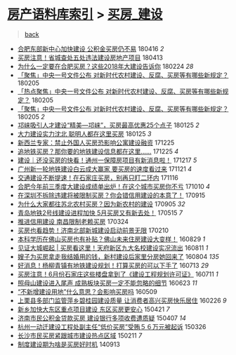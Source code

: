 [房产语料库索引](../../README.md)  > [买房_建设](买房_建设.md)
====
> [back](../README.md)

- [合肥东部新中心加快建设 公积金买房仍不易](http://jkwz.applinzi.com/ittc/7092508642039563275.html#%E5%90%88%E8%82%A5%E4%B8%9C%E9%83%A8%E6%96%B0%E4%B8%AD%E5%BF%83%E5%8A%A0%E5%BF%AB%E5%BB%BA%E8%AE%BE+%E5%85%AC%E7%A7%AF%E9%87%91%E4%B9%B0%E6%88%BF%E4%BB%8D%E4%B8%8D%E6%98%93) 180416 *2* 
- [买房注意！省城查处五处违法建设房地产项目](http://jkwz.applinzi.com/ittc/7091507000745919495.html#%E4%B9%B0%E6%88%BF%E6%B3%A8%E6%84%8F%EF%BC%81%E7%9C%81%E5%9F%8E%E6%9F%A5%E5%A4%84%E4%BA%94%E5%A4%84%E8%BF%9D%E6%B3%95%E5%BB%BA%E8%AE%BE%E6%88%BF%E5%9C%B0%E4%BA%A7%E9%A1%B9%E7%9B%AE) 180413  
- [为什么一定要在合肥买房？这些2018年大建设告诉你](http://jkwz.applinzi.com/ittc/7073644923037680646.html#%E4%B8%BA%E4%BB%80%E4%B9%88%E4%B8%80%E5%AE%9A%E8%A6%81%E5%9C%A8%E5%90%88%E8%82%A5%E4%B9%B0%E6%88%BF%EF%BC%9F%E8%BF%99%E4%BA%9B2018%E5%B9%B4%E5%A4%A7%E5%BB%BA%E8%AE%BE%E5%91%8A%E8%AF%89%E4%BD%A0) 180224 *28* 
- [「聚焦」中央一号文件公布 对新时代农村建设、反腐、买房等有哪些新规定？](http://jkwz.applinzi.com/ittc/7066651085907690502.html#%E3%80%8C%E8%81%9A%E7%84%A6%E3%80%8D%E4%B8%AD%E5%A4%AE%E4%B8%80%E5%8F%B7%E6%96%87%E4%BB%B6%E5%85%AC%E5%B8%83+%E5%AF%B9%E6%96%B0%E6%97%B6%E4%BB%A3%E5%86%9C%E6%9D%91%E5%BB%BA%E8%AE%BE%E3%80%81%E5%8F%8D%E8%85%90%E3%80%81%E4%B9%B0%E6%88%BF%E7%AD%89%E6%9C%89%E5%93%AA%E4%BA%9B%E6%96%B0%E8%A7%84%E5%AE%9A%EF%BC%9F) 180205  
- [「热点聚焦」中央一号文件公布 对新时代农村建设、反腐、买房等有哪些新规定？](http://jkwz.applinzi.com/ittc/7066624416073384967.html#%E3%80%8C%E7%83%AD%E7%82%B9%E8%81%9A%E7%84%A6%E3%80%8D%E4%B8%AD%E5%A4%AE%E4%B8%80%E5%8F%B7%E6%96%87%E4%BB%B6%E5%85%AC%E5%B8%83+%E5%AF%B9%E6%96%B0%E6%97%B6%E4%BB%A3%E5%86%9C%E6%9D%91%E5%BB%BA%E8%AE%BE%E3%80%81%E5%8F%8D%E8%85%90%E3%80%81%E4%B9%B0%E6%88%BF%E7%AD%89%E6%9C%89%E5%93%AA%E4%BA%9B%E6%96%B0%E8%A7%84%E5%AE%9A%EF%BC%9F) 180205  
- [「聚焦」中央一号文件公布 对新时代农村建设、反腐、买房等有哪些新规定？](http://jkwz.applinzi.com/ittc/7066528930909914123.html#%E3%80%8C%E8%81%9A%E7%84%A6%E3%80%8D%E4%B8%AD%E5%A4%AE%E4%B8%80%E5%8F%B7%E6%96%87%E4%BB%B6%E5%85%AC%E5%B8%83+%E5%AF%B9%E6%96%B0%E6%97%B6%E4%BB%A3%E5%86%9C%E6%9D%91%E5%BB%BA%E8%AE%BE%E3%80%81%E5%8F%8D%E8%85%90%E3%80%81%E4%B9%B0%E6%88%BF%E7%AD%89%E6%9C%89%E5%93%AA%E4%BA%9B%E6%96%B0%E8%A7%84%E5%AE%9A%EF%BC%9F) 180205 *2* 
- [邛崃吸引人才建设“精美—邛崃”，买房最高优惠25个点子](http://jkwz.applinzi.com/ittc/7062560443862615046.html#%E9%82%9B%E5%B4%83%E5%90%B8%E5%BC%95%E4%BA%BA%E6%89%8D%E5%BB%BA%E8%AE%BE%E2%80%9C%E7%B2%BE%E7%BE%8E%E2%80%94%E9%82%9B%E5%B4%83%E2%80%9D%EF%BC%8C%E4%B9%B0%E6%88%BF%E6%9C%80%E9%AB%98%E4%BC%98%E6%83%A025%E4%B8%AA%E7%82%B9%E5%AD%90) 180125 *2* 
- [大力建设实力沈北 聪明人都在这里买房](http://jkwz.applinzi.com/ittc/7062518243061662730.html#%E5%A4%A7%E5%8A%9B%E5%BB%BA%E8%AE%BE%E5%AE%9E%E5%8A%9B%E6%B2%88%E5%8C%97+%E8%81%AA%E6%98%8E%E4%BA%BA%E9%83%BD%E5%9C%A8%E8%BF%99%E9%87%8C%E4%B9%B0%E6%88%BF) 180125 *3* 
- [新西兰专家：禁止外国人买房恐影响公寓建设融资](http://jkwz.applinzi.com/ittc/7051029513511633936.html#%E6%96%B0%E8%A5%BF%E5%85%B0%E4%B8%93%E5%AE%B6%EF%BC%9A%E7%A6%81%E6%AD%A2%E5%A4%96%E5%9B%BD%E4%BA%BA%E4%B9%B0%E6%88%BF%E6%81%90%E5%BD%B1%E5%93%8D%E5%85%AC%E5%AF%93%E5%BB%BA%E8%AE%BE%E8%9E%8D%E8%B5%84) 171225  
- [追地铁买房？那你要的地铁建设信息都在这里……](http://jkwz.applinzi.com/ittc/7050956579602433040.html#%E8%BF%BD%E5%9C%B0%E9%93%81%E4%B9%B0%E6%88%BF%EF%BC%9F%E9%82%A3%E4%BD%A0%E8%A6%81%E7%9A%84%E5%9C%B0%E9%93%81%E5%BB%BA%E8%AE%BE%E4%BF%A1%E6%81%AF%E9%83%BD%E5%9C%A8%E8%BF%99%E9%87%8C%E2%80%A6%E2%80%A6) 171225 *4* 
- [建设｜还没买房的快看！通州一保障房项目有新消息啦！](http://jkwz.applinzi.com/ittc/7048151728153691153.html#%E5%BB%BA%E8%AE%BE%EF%BD%9C%E8%BF%98%E6%B2%A1%E4%B9%B0%E6%88%BF%E7%9A%84%E5%BF%AB%E7%9C%8B%EF%BC%81%E9%80%9A%E5%B7%9E%E4%B8%80%E4%BF%9D%E9%9A%9C%E6%88%BF%E9%A1%B9%E7%9B%AE%E6%9C%89%E6%96%B0%E6%B6%88%E6%81%AF%E5%95%A6%EF%BC%81) 171217 *5* 
- [广州新一轮地铁建设白云成大赢家 要买房的速度看过来](http://jkwz.applinzi.com/ittc/7038294529399063569.html#%E5%B9%BF%E5%B7%9E%E6%96%B0%E4%B8%80%E8%BD%AE%E5%9C%B0%E9%93%81%E5%BB%BA%E8%AE%BE%E7%99%BD%E4%BA%91%E6%88%90%E5%A4%A7%E8%B5%A2%E5%AE%B6+%E8%A6%81%E4%B9%B0%E6%88%BF%E7%9A%84%E9%80%9F%E5%BA%A6%E7%9C%8B%E8%BF%87%E6%9D%A5) 171121 *4* 
- [交通建设不断提速！在石家庄买房，别再只盯二环内](http://jkwz.applinzi.com/ittc/7036427613516596241.html#%E4%BA%A4%E9%80%9A%E5%BB%BA%E8%AE%BE%E4%B8%8D%E6%96%AD%E6%8F%90%E9%80%9F%EF%BC%81%E5%9C%A8%E7%9F%B3%E5%AE%B6%E5%BA%84%E4%B9%B0%E6%88%BF%EF%BC%8C%E5%88%AB%E5%86%8D%E5%8F%AA%E7%9B%AF%E4%BA%8C%E7%8E%AF%E5%86%85) 171116  
- [合肥今年前三季度大建设成绩单出炉！在这个城市买房你不亏](http://jkwz.applinzi.com/ittc/7022592425611232273.html#%E5%90%88%E8%82%A5%E4%BB%8A%E5%B9%B4%E5%89%8D%E4%B8%89%E5%AD%A3%E5%BA%A6%E5%A4%A7%E5%BB%BA%E8%AE%BE%E6%88%90%E7%BB%A9%E5%8D%95%E5%87%BA%E7%82%89%EF%BC%81%E5%9C%A8%E8%BF%99%E4%B8%AA%E5%9F%8E%E5%B8%82%E4%B9%B0%E6%88%BF%E4%BD%A0%E4%B8%8D%E4%BA%8F) 171010 *4* 
- [在深圳不拆除违建将被限制买房？你会错信用建设的本意了！](http://jkwz.applinzi.com/ittc/7013317137488413456.html#%E5%9C%A8%E6%B7%B1%E5%9C%B3%E4%B8%8D%E6%8B%86%E9%99%A4%E8%BF%9D%E5%BB%BA%E5%B0%86%E8%A2%AB%E9%99%90%E5%88%B6%E4%B9%B0%E6%88%BF%EF%BC%9F%E4%BD%A0%E4%BC%9A%E9%94%99%E4%BF%A1%E7%94%A8%E5%BB%BA%E8%AE%BE%E7%9A%84%E6%9C%AC%E6%84%8F%E4%BA%86%EF%BC%81) 170915  
- [为什么大家都往苏北农村买房？因为新农村的建设](http://jkwz.applinzi.com/ittc/7009819981720847376.html#%E4%B8%BA%E4%BB%80%E4%B9%88%E5%A4%A7%E5%AE%B6%E9%83%BD%E5%BE%80%E8%8B%8F%E5%8C%97%E5%86%9C%E6%9D%91%E4%B9%B0%E6%88%BF%EF%BC%9F%E5%9B%A0%E4%B8%BA%E6%96%B0%E5%86%9C%E6%9D%91%E7%9A%84%E5%BB%BA%E8%AE%BE) 170905 *32* 
- [青岛地铁2号线建设进程加快 5月买房又有新去处！](http://jkwz.applinzi.com/ittc/6967922577556112388.html#%E9%9D%92%E5%B2%9B%E5%9C%B0%E9%93%812%E5%8F%B7%E7%BA%BF%E5%BB%BA%E8%AE%BE%E8%BF%9B%E7%A8%8B%E5%8A%A0%E5%BF%AB+5%E6%9C%88%E4%B9%B0%E6%88%BF%E5%8F%88%E6%9C%89%E6%96%B0%E5%8E%BB%E5%A4%84%EF%BC%81) 170515 *7* 
- [推进信用建设 南昌限制老赖买房](http://jkwz.applinzi.com/ittc/6948506110083466245.html#%E6%8E%A8%E8%BF%9B%E4%BF%A1%E7%94%A8%E5%BB%BA%E8%AE%BE+%E5%8D%97%E6%98%8C%E9%99%90%E5%88%B6%E8%80%81%E8%B5%96%E4%B9%B0%E6%88%BF) 170324  
- [买房也看趋势！济南北部新城建设启动前景无限](http://jkwz.applinzi.com/ittc/6933049837837878277.html#%E4%B9%B0%E6%88%BF%E4%B9%9F%E7%9C%8B%E8%B6%8B%E5%8A%BF%EF%BC%81%E6%B5%8E%E5%8D%97%E5%8C%97%E9%83%A8%E6%96%B0%E5%9F%8E%E5%BB%BA%E8%AE%BE%E5%90%AF%E5%8A%A8%E5%89%8D%E6%99%AF%E6%97%A0%E9%99%90) 170210  
- [本科学历在佛山买房也有补贴？佛山未来住房建设大变样！](http://jkwz.applinzi.com/ittc/6871817966051656709.html#%E6%9C%AC%E7%A7%91%E5%AD%A6%E5%8E%86%E5%9C%A8%E4%BD%9B%E5%B1%B1%E4%B9%B0%E6%88%BF%E4%B9%9F%E6%9C%89%E8%A1%A5%E8%B4%B4%EF%BC%9F%E4%BD%9B%E5%B1%B1%E6%9C%AA%E6%9D%A5%E4%BD%8F%E6%88%BF%E5%BB%BA%E8%AE%BE%E5%A4%A7%E5%8F%98%E6%A0%B7%EF%BC%81) 160829 *1* 
- [见证大城崛起 | 买房看这里！天府新区九大名校建设实况流出](http://jkwz.applinzi.com/ittc/6865048263203488772.html#%E8%A7%81%E8%AF%81%E5%A4%A7%E5%9F%8E%E5%B4%9B%E8%B5%B7+%7C+%E4%B9%B0%E6%88%BF%E7%9C%8B%E8%BF%99%E9%87%8C%EF%BC%81%E5%A4%A9%E5%BA%9C%E6%96%B0%E5%8C%BA%E4%B9%9D%E5%A4%A7%E5%90%8D%E6%A0%A1%E5%BB%BA%E8%AE%BE%E5%AE%9E%E5%86%B5%E6%B5%81%E5%87%BA) 160811 *1* 
- [嫂子为买房拿走我结婚用的钱，新村建设后家里分房她回来了](http://jkwz.applinzi.com/ittc/6862562428784755717.html#%E5%AB%82%E5%AD%90%E4%B8%BA%E4%B9%B0%E6%88%BF%E6%8B%BF%E8%B5%B0%E6%88%91%E7%BB%93%E5%A9%9A%E7%94%A8%E7%9A%84%E9%92%B1%EF%BC%8C%E6%96%B0%E6%9D%91%E5%BB%BA%E8%AE%BE%E5%90%8E%E5%AE%B6%E9%87%8C%E5%88%86%E6%88%BF%E5%A5%B9%E5%9B%9E%E6%9D%A5%E4%BA%86) 160804 *135* 
- [好消息！杨柳青镇有地铁建设规划！打算买房的可以下手了](http://jkwz.applinzi.com/ittc/6854396028719203333.html#%E5%A5%BD%E6%B6%88%E6%81%AF%EF%BC%81%E6%9D%A8%E6%9F%B3%E9%9D%92%E9%95%87%E6%9C%89%E5%9C%B0%E9%93%81%E5%BB%BA%E8%AE%BE%E8%A7%84%E5%88%92%EF%BC%81%E6%89%93%E7%AE%97%E4%B9%B0%E6%88%BF%E7%9A%84%E5%8F%AF%E4%BB%A5%E4%B8%8B%E6%89%8B%E4%BA%86) 160713 *29* 
- [买房注意！6月份石家庄这些楼盘拿到了《建设工程规划许可证》](http://jkwz.applinzi.com/ittc/6853539189022524420.html#%E4%B9%B0%E6%88%BF%E6%B3%A8%E6%84%8F%EF%BC%816%E6%9C%88%E4%BB%BD%E7%9F%B3%E5%AE%B6%E5%BA%84%E8%BF%99%E4%BA%9B%E6%A5%BC%E7%9B%98%E6%8B%BF%E5%88%B0%E4%BA%86%E3%80%8A%E5%BB%BA%E8%AE%BE%E5%B7%A5%E7%A8%8B%E8%A7%84%E5%88%92%E8%AE%B8%E5%8F%AF%E8%AF%81%E3%80%8B) 160711 *1* 
- [照母山建设进入尾声 成熟板块买房一定不能忽略的细节](http://jkwz.applinzi.com/ittc/6846944552442938372.html#%E7%85%A7%E6%AF%8D%E5%B1%B1%E5%BB%BA%E8%AE%BE%E8%BF%9B%E5%85%A5%E5%B0%BE%E5%A3%B0+%E6%88%90%E7%86%9F%E6%9D%BF%E5%9D%97%E4%B9%B0%E6%88%BF%E4%B8%80%E5%AE%9A%E4%B8%8D%E8%83%BD%E5%BF%BD%E7%95%A5%E7%9A%84%E7%BB%86%E8%8A%82) 160623 *11* 
- [“不新增建设用地”什么意思？会影响买房吗](http://jkwz.applinzi.com/ittc/6830169155483206660.html#%E2%80%9C%E4%B8%8D%E6%96%B0%E5%A2%9E%E5%BB%BA%E8%AE%BE%E7%94%A8%E5%9C%B0%E2%80%9D%E4%BB%80%E4%B9%88%E6%84%8F%E6%80%9D%EF%BC%9F%E4%BC%9A%E5%BD%B1%E5%93%8D%E4%B9%B0%E6%88%BF%E5%90%97) 160509  
- [上栗县多部门监管萍乡碧桂园建设质量 让消费者高兴买房快乐居住](http://jkwz.applinzi.com/ittc/6803064653701710853.html#%E4%B8%8A%E6%A0%97%E5%8E%BF%E5%A4%9A%E9%83%A8%E9%97%A8%E7%9B%91%E7%AE%A1%E8%90%8D%E4%B9%A1%E7%A2%A7%E6%A1%82%E5%9B%AD%E5%BB%BA%E8%AE%BE%E8%B4%A8%E9%87%8F+%E8%AE%A9%E6%B6%88%E8%B4%B9%E8%80%85%E9%AB%98%E5%85%B4%E4%B9%B0%E6%88%BF%E5%BF%AB%E4%B9%90%E5%B1%85%E4%BD%8F) 160226 *9* 
- [新乡加快大东区重点项目建设 东区买房更安心](http://jkwz.applinzi.com/ittc/547650611406232812.html#%E6%96%B0%E4%B9%A1%E5%8A%A0%E5%BF%AB%E5%A4%A7%E4%B8%9C%E5%8C%BA%E9%87%8D%E7%82%B9%E9%A1%B9%E7%9B%AE%E5%BB%BA%E8%AE%BE+%E4%B8%9C%E5%8C%BA%E4%B9%B0%E6%88%BF%E6%9B%B4%E5%AE%89%E5%BF%83) 150421 *7* 
- [济南市民公积金贷款买房 建设银行多项收费遭质疑](http://jkwz.applinzi.com/ittc/547650611405158596.html#%E6%B5%8E%E5%8D%97%E5%B8%82%E6%B0%91%E5%85%AC%E7%A7%AF%E9%87%91%E8%B4%B7%E6%AC%BE%E4%B9%B0%E6%88%BF+%E5%BB%BA%E8%AE%BE%E9%93%B6%E8%A1%8C%E5%A4%9A%E9%A1%B9%E6%94%B6%E8%B4%B9%E9%81%AD%E8%B4%A8%E7%96%91) 150407 *14* 
- [杭州一动迁建设工程处副主任“低价买房”受贿５６万元被起诉](http://jkwz.applinzi.com/ittc/547650611401051081.html#%E6%9D%AD%E5%B7%9E%E4%B8%80%E5%8A%A8%E8%BF%81%E5%BB%BA%E8%AE%BE%E5%B7%A5%E7%A8%8B%E5%A4%84%E5%89%AF%E4%B8%BB%E4%BB%BB%E2%80%9C%E4%BD%8E%E4%BB%B7%E4%B9%B0%E6%88%BF%E2%80%9D%E5%8F%97%E8%B4%BF%EF%BC%95%EF%BC%96%E4%B8%87%E5%85%83%E8%A2%AB%E8%B5%B7%E8%AF%89) 150326  
- [长沙市民买房紧跟城市建设热点区域](http://jkwz.applinzi.com/ittc/547650611391306474.html#%E9%95%BF%E6%B2%99%E5%B8%82%E6%B0%91%E4%B9%B0%E6%88%BF%E7%B4%A7%E8%B7%9F%E5%9F%8E%E5%B8%82%E5%BB%BA%E8%AE%BE%E7%83%AD%E7%82%B9%E5%8C%BA%E5%9F%9F) 150211 *7* 
- [制度建设期为啥是买房好时机](http://jkwz.applinzi.com/ittc/547650611374115901.html#%E5%88%B6%E5%BA%A6%E5%BB%BA%E8%AE%BE%E6%9C%9F%E4%B8%BA%E5%95%A5%E6%98%AF%E4%B9%B0%E6%88%BF%E5%A5%BD%E6%97%B6%E6%9C%BA) 140913  
